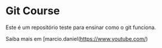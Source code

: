 # Git Course

Este é um repositório teste para ensinar como o git funciona.

Saiba mais em  [marcio.daniel(https://www.youtube.com/)
